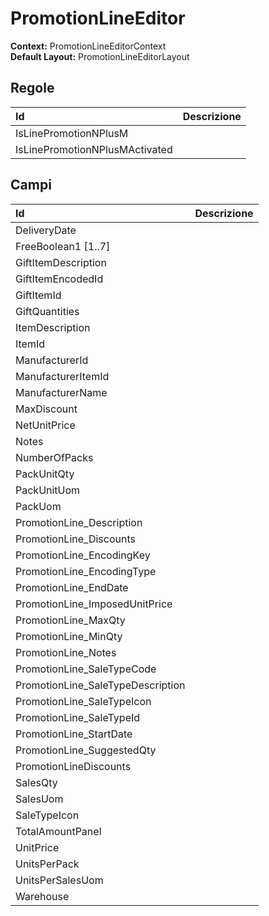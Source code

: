 # PromotionLineEditor

**Context:** PromotionLineEditorContext  
**Default Layout:** PromotionLineEditorLayout

## Regole

| Id | Descrizione |
| :--- | :--- |
| IsLinePromotionNPlusM |  |
| IsLinePromotionNPlusMActivated |  |

## Campi

| Id | Descrizione |
| :--- | :--- |
| DeliveryDate |  |
| FreeBoolean1 \[1..7\] |  |
| GiftItemDescription |  |
| GiftItemEncodedId |  |
| GiftItemId |  |
| GiftQuantities |  |
| ItemDescription |  |
| ItemId |  |
| ManufacturerId |  |
| ManufacturerItemId |  |
| ManufacturerName |  |
| MaxDiscount |  |
| NetUnitPrice |  |
| Notes |  |
| NumberOfPacks |  |
| PackUnitQty |  |
| PackUnitUom |  |
| PackUom |  |
| PromotionLine\_Description |  |
| PromotionLine\_Discounts |  |
| PromotionLine\_EncodingKey |  |
| PromotionLine\_EncodingType |  |
| PromotionLine\_EndDate |  |
| PromotionLine\_ImposedUnitPrice |  |
| PromotionLine\_MaxQty |  |
| PromotionLine\_MinQty |  |
| PromotionLine\_Notes |  |
| PromotionLine\_SaleTypeCode |  |
| PromotionLine\_SaleTypeDescription |  |
| PromotionLine\_SaleTypeIcon |  |
| PromotionLine\_SaleTypeId |  |
| PromotionLine\_StartDate |  |
| PromotionLine\_SuggestedQty |  |
| PromotionLineDiscounts |  |
| SalesQty |  |
| SalesUom |  |
| SaleTypeIcon |  |
| TotalAmountPanel |  |
| UnitPrice |  |
| UnitsPerPack |  |
| UnitsPerSalesUom |  |
| Warehouse |  |

